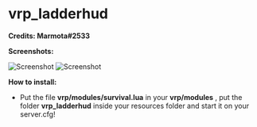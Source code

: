 # vrp_ladderhud
**Credits: Marmota#2533**

**Screenshots:**


![Screenshot](https://i.imgur.com/84NRqwa.png)
![Screenshot](https://i.imgur.com/t1rR9rr.jpg)


**How to install:**

 - Put the file **vrp/modules/survival.lua** in your **vrp/modules** , put the folder **vrp_ladderhud** inside your resources folder and start it on your server.cfg!